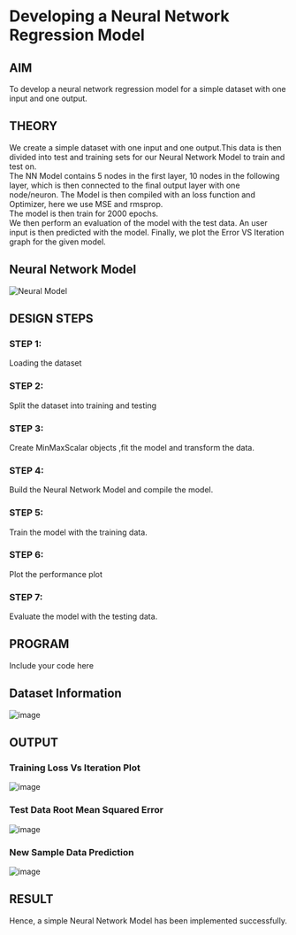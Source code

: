 # Developing a Neural Network Regression Model

## AIM

To develop a neural network regression model for a simple dataset with one input and one output.

## THEORY

We create a simple dataset with one input and one output.This data is then divided into test and training sets for our Neural Network Model to train and test on. <br>
The NN Model contains 5 nodes in the first layer, 10 nodes in the following layer, which is then connected to the final output layer with one node/neuron.
The Model is then compiled with an loss function and Optimizer, here we use MSE and rmsprop. <br>The model is then train for 2000 epochs.<br> We then perform an evaluation of the model with the test data. An user input is then predicted with the model. Finally, we plot the Error VS Iteration graph for the given model.

## Neural Network Model

![Neural Model](https://user-images.githubusercontent.com/65499285/187072101-d6415f29-385b-46aa-b4b9-131d557ca630.svg)

## DESIGN STEPS

### STEP 1:

Loading the dataset

### STEP 2:

Split the dataset into training and testing

### STEP 3:

Create MinMaxScalar objects ,fit the model and transform the data.

### STEP 4:

Build the Neural Network Model and compile the model.

### STEP 5:

Train the model with the training data.

### STEP 6:

Plot the performance plot

### STEP 7:

Evaluate the model with the testing data.

## PROGRAM

Include your code here

## Dataset Information

![image](https://user-images.githubusercontent.com/65499285/187072539-fe596d8e-ec7b-46f6-8cf3-61f3deed4378.png)

## OUTPUT

### Training Loss Vs Iteration Plot

![image](https://user-images.githubusercontent.com/65499285/187072875-27433ea7-c9bc-43a7-8017-59b84b7d6389.png)

### Test Data Root Mean Squared Error

![image](https://user-images.githubusercontent.com/65499285/187072948-40f531fc-61b0-45f7-8877-fe5b874205c8.png)

### New Sample Data Prediction

![image](https://user-images.githubusercontent.com/65499285/187072962-ff4d3337-3e0b-48e5-9c34-6a40728f1435.png)

## RESULT
Hence, a simple Neural Network Model has been implemented successfully.
